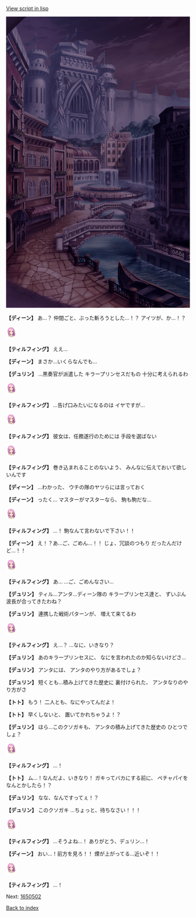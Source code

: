 [View script in lisp](../scripts/1650402.txt)

![006_town_TotalEclipse.png](../images/backgrounds/006_town_TotalEclipse.png)

**【ディーン】**
あ…？
仲間ごと、ぶった斬ろうとした…！？
アイツが、か…！？

<img src="../images/units/101411.png" alt="101411.png" height="34"/>

**【ティルフィング】**
ええ…

**【ディーン】**
まさか…いくらなんでも…

**【デュリン】**
…黒奏官が派遣した
キラープリンセスだもの
十分に考えられるわ

<img src="../images/units/101411.png" alt="101411.png" height="34"/>

**【ティルフィング】**
…告げ口みたいになるのは
イヤですが…

<img src="../images/units/101411.png" alt="101411.png" height="34"/>

**【ティルフィング】**
彼女は、任務遂行のためには
手段を選ばない

<img src="../images/units/101411.png" alt="101411.png" height="34"/>

**【ティルフィング】**
巻き込まれることのないよう、
みんなに伝えておいて欲しいんです

**【ディーン】**
…わかった、
ウチの隊のヤツらには言っておく

**【ディーン】**
ったく…
マスターがマスターなら、
駒も駒だな…

<img src="../images/units/101411.png" alt="101411.png" height="34"/>

**【ティルフィング】**
…！
駒なんて言わないで下さい！！

**【ディーン】**
え！？あ…ご、ごめん…！！
じょ、冗談のつもり
だったんだけど…！！

<img src="../images/units/101411.png" alt="101411.png" height="34"/>

**【ティルフィング】**
あ…
…ご、ごめんなさい…

**【デュリン】**
ティル…アンタ…ディーン隊の
キラープリンセス達と、
ずいぶん波長が合ってきたわね？

**【デュリン】**
連携した戦術パターンが、
増えて来てるわ

<img src="../images/units/101411.png" alt="101411.png" height="34"/>

**【ティルフィング】**
え…？
…なに、いきなり？

**【デュリン】**
あのキラープリンセスに、
なにを言われたのか知らないけどさ…

**【デュリン】**
アンタには、
アンタのやり方があるでしょ？

**【デュリン】**
短くとも…積み上げてきた歴史に
裏付けられた、
アンタなりのやり方がさ

**【トト】**
もう！
二人とも、なにやってんだよ！

**【トト】**
早くしないと、
置いてかれちゃうよ！？

**【デュリン】**
ほら…このクソガキも、
アンタの積み上げてきた歴史の
ひとつでしょ？

<img src="../images/units/101411.png" alt="101411.png" height="34"/>

**【ティルフィング】**
…！

**【トト】**
ム…！なんだよ、いきなり！
ガキってバカにする前に、
ペチャパイをなんとかしたら！？

**【デュリン】**
なな、なんですってぇ！？

**【デュリン】**
このクソガキ
…ちょっと、待ちなさい！！！

<img src="../images/units/101411.png" alt="101411.png" height="34"/>

**【ティルフィング】**
…そうよね…！
ありがとう、デュリン…！

**【ディーン】**
おい…！前方を見ろ！！
煙が上がってる…近いぞ！！

<img src="../images/units/101411.png" alt="101411.png" height="34"/>

**【ティルフィング】**
…！


Next: [1650502](1650502.md)

[Back to index](index.md)
